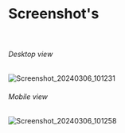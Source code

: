 <h1>Screenshot's</h1>
</br>
<h6>Desktop view</h6>

![Screenshot_20240306_101231](https://github.com/sutharrkaran/Karan-Portfolio/assets/88020546/728da3ab-2860-4d86-b12a-baf85fb57f9a)

<h6>Mobile view</h6>

![Screenshot_20240306_101258](https://github.com/sutharrkaran/Karan-Portfolio/assets/88020546/bdc4ef54-0884-41d8-8a30-209564d1a2a6)

